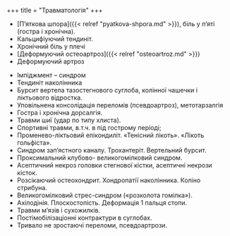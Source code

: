 +++
title = "Травматологія"
+++

- [П’яткова шпора]({{< relref "pyatkova-shpora.md" >}}), біль у п’яті (гостра і хронічна).
- Кальцифіуючий тендиніт.
- Хронічний біль у плечі 
- [Деформуючий остеоартроз]({{< relref "osteoartroz.md" >}})
- Деформуючий артроз
<!--more-->
- Імпіджмент – синдром
- Тендиніт наколінника
- Бурсит вертела тазостегнового суглоба, колінної чашечки і ліктьового відростка.
- Уповільнена консолідація переломів (псевдоартроз), метотарзалгія
- Гостра і хронічна дорсалгія.
- Травми шиї (удар по типу хлиста).
- Спортивні травми, в.т.ч. в під гострому періоді;
- Променево-ліктьовий епікондиліт. «Тенісний лікоть». «Лікоть гольфіста».
- Синдром зап’ястного каналу. Трохантеріт. Вертельний бурсит. 
- Проксимальний клубово- великогомілковий синдром.
- Асептичний некроз головки стегнової кістки, асептичні некрози кісток.
- Розсікаючий остеохондрит. Хондропатії наколінника. Коліно стрибуна.
- Великогомілковий стрес-синдром («розколота гомілка»).
- Ахілодінія. Плоскостопість. Деформація 1 пальця стопи.
- Травми м’язів і сухожилків. 
- Постімобілізаціонні контрактури в суглобах.
- Тривало не зростаючі переломи, псевдоартрози.

